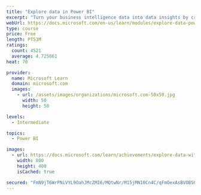 ```yaml
---
title: "Explore data in Power BI"
excerpt: "Turn your business intelligence data into data insights by creating and configuring Power BI dashboards."
webUrl: https://docs.microsoft.com/en-us/learn/modules/explore-data-power-bi/
type: course
price: Free
length: PT53M
ratings:
  count: 4521
  average: 4.725061
heat: 70

provider:
  name: Microsoft Learn
  domain: microsoft.com
  images:
    - url: /assets/images/organizations/microsoft.com-50x50.jpg
      width: 50
      height: 50

levels:
  - Intermediate

topics:
  - Power BI

images:
  - url: https://docs.microsoft.com/learn/achievements/explore-data-with-power-bi-desktop-social.png
    width: 800
    height: 400
    isCached: true

secured: "FmN9jT6WrPNiVYL9OahJMcZMI6/MQtwNr/M15jMN10Cn4C/qFmOexAsBVOBS0yR7LzHaM/JdcNW6YudCq/AqJtxjjBC3MBxh9Mn3vow6tWz6UeiBWSoBsRK3PExTsopKWDNjdDpEA8wYDfLrnyZOVa4VU8yYNTrOswOxoVKW9uEb0VgJwNv3lvGvd5sTl+qOlfwmhg62I2zoFwqs1IavqtMIW51bHT4cd4BT25GiDk7ixCAm3TZ1c/C3LL4PiEAKU7d/2cWOzp6OjnqihKlNiP3ObKXX4LOBG4eGrj+0PO5DoDw2IrROzckzYAg/sg7kvQPHBUpLqMs0MGPVYOlxFxhFIq8HsL7hTqAygzJkfjUG+lK2d/NOUQW6EMOHesv9fxbjuA8bWy+PhEo2qvvfeSJcncbJNVEn/kO8WPrrCjQ=;FiTu6AhAufFYMpTVarC0MQ=="
---
```


